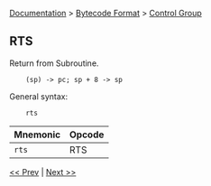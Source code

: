 [Documentation](../../README.md) > [Bytecode Format](../README.md) > [Control Group](../InstructionsControl.md)

## RTS

Return from Subroutine.

        (sp) -> pc; sp + 8 -> sp

General syntax:

        rts

| Mnemonic | Opcode |
| - | - |
| `rts`| RTS |

[<< Prev](./c_05.md) | [Next >>](./c_07.md)

